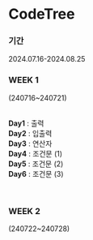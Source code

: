 # CodeTree
### 기간
2024.07.16-2024.08.25

### WEEK 1   
(240716~240721)  <br/><br/>

**Day1** : 출력 <br/>
**Day2** : 입출력 <br/>
**Day3** : 연산자 <br/>
**Day4** : 조건문 (1) <br/>
**Day5** : 조건문 (2) <br/>
**Day6** : 조건문 (3)    <br/>

<br/>

### WEEK 2
(240722~240728)
